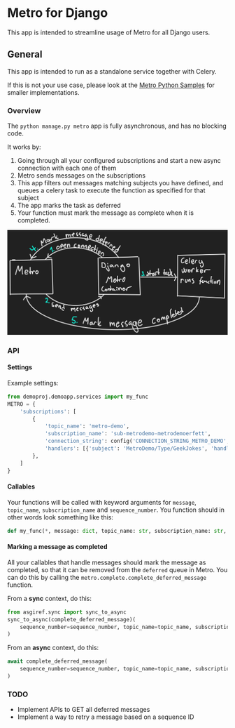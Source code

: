 # Metro for Django

This app is intended to streamline usage of Metro for all Django users.

## General
This app is intended to run as a standalone service together with Celery.

If this is not your use case, please look at the
[Metro Python Samples](***REMOVED***)
for smaller implementations.


### Overview

The `python manage.py metro` app is fully asynchronous, and has no blocking code.

It works by:
1. Going through all your configured subscriptions and start a new async connection with each one of them
2. Metro sends messages on the subscriptions
3. This app filters out messages matching subjects you have defined, and queues a celery task to execute
   the function as specified for that subject
4. The app marks the task as deferred
5. Your function must mark the message as complete when it is completed.

![overview](./readme_image.svg)

### API

#### Settings
Example settings:
```python
from demoproj.demoapp.services import my_func
METRO = {
    'subscriptions': [
        {
            'topic_name': 'metro-demo',
            'subscription_name': 'sub-metrodemo-metrodemoerfett',
            'connection_string': config('CONNECTION_STRING_METRO_DEMO', None),
            'handlers': [{'subject': 'MetroDemo/Type/GeekJokes', 'handler_function': my_func}],
        },
    ]
}
```

#### Callables

Your functions will be called with keyword arguments for
`message`, `topic_name`, `subscription_name` and `sequence_number`. You function should in other words
look something like this:

```python
def my_func(*, message: dict, topic_name: str, subscription_name: str, sequence_number: int) -> None:
```

#### Marking a message as completed
All your callables that handle messages should mark the message as completed, so that it can be removed from the
`deferred` queue in Metro.
You can do this by calling the `metro.complete.complete_deferred_message` function.

From a **sync** context, do this:

```python
from asgiref.sync import sync_to_async
sync_to_async(complete_deferred_message)(
    sequence_number=sequence_number, topic_name=topic_name, subscription_name=subscription_name
)
```

From an **async** context, do this:

```python
await complete_deferred_message(
    sequence_number=sequence_number, topic_name=topic_name, subscription_name=subscription_name
)
```



### TODO
* Implement APIs to GET all deferred messages
* Implement a way to retry a message based on a sequence ID

